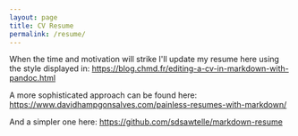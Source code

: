 ```yaml
---
layout: page
title: CV Resume
permalink: /resume/
---
```


When the time and motivation will strike I'll update my resume here using the
style displayed in:
https://blog.chmd.fr/editing-a-cv-in-markdown-with-pandoc.html

A more sophisticated approach can be found here: https://www.davidhampgonsalves.com/painless-resumes-with-markdown/

And a simpler one here:
https://github.com/sdsawtelle/markdown-resume
